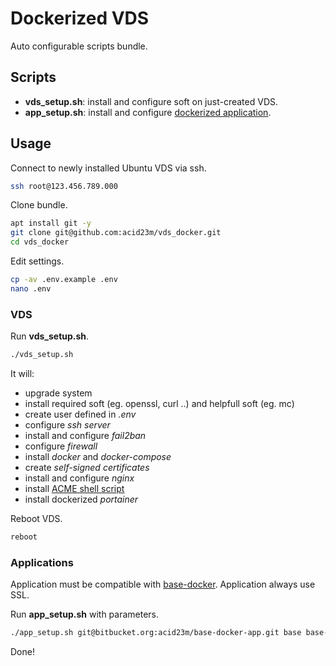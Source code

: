 # Dockerized VDS

Auto configurable scripts bundle.

## Scripts

- **vds_setup.sh**: install and configure soft on just-created VDS.
- **app_setup.sh**: install and configure [dockerized application](https://github.com/acid23m/base-docker.git).

## Usage

Connect to newly installed Ubuntu VDS via ssh.

```bash
ssh root@123.456.789.000

```

Clone bundle.

```bash
apt install git -y
git clone git@github.com:acid23m/vds_docker.git
cd vds_docker
```

Edit settings.

```bash
cp -av .env.example .env
nano .env
```

### VDS

Run **vds_setup.sh**.

```bash
./vds_setup.sh
```
It will:

- upgrade system
- install required soft (eg. openssl, curl ..) and helpfull soft (eg. mc)
- create user defined in *.env*
- configure *ssh server*
- install and configure *fail2ban*
- configure *firewall*
- install *docker* and *docker-compose*
- create *self-signed certificates*
- install and configure *nginx*
- install [ACME shell script](https://github.com/Neilpang/acme.sh)
- install dockerized *portainer*

Reboot VDS.

```bash
reboot
```

### Applications

Application must be compatible with [base-docker](https://github.com/acid23m/base-docker).
Application always use SSL.

Run **app_setup.sh** with parameters.

```bash
./app_setup.sh git@bitbucket.org:acid23m/base-docker-app.git base base-app.com 8000
```

Done!
